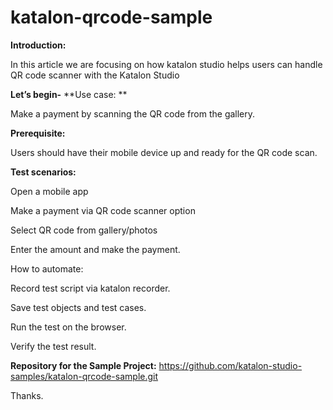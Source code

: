 # katalon-qrcode-sample

**Introduction:**

In this article we are focusing on how katalon studio helps users can handle QR code scanner with the Katalon Studio

**Let’s begin-**
**Use case: **

Make a payment by scanning the QR code from the gallery.

**Prerequisite:**

Users should have their mobile device up and ready for the QR code scan.

**Test scenarios:**

Open a mobile app

Make a payment via QR code scanner option

Select QR code from gallery/photos

Enter the amount and make the payment.

How to automate:

Record test script via katalon recorder.

Save test objects and test cases.

Run the test on the browser.

Verify the test result.

**Repository for the Sample Project:**
https://github.com/katalon-studio-samples/katalon-qrcode-sample.git

Thanks.
